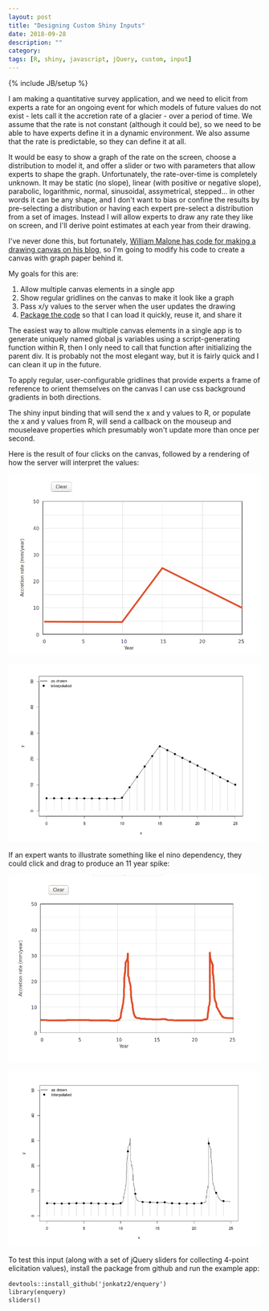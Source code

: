 ```yaml
---
layout: post
title: "Designing Custom Shiny Inputs"
date: 2018-09-28
description: ""
category: 
tags: [R, shiny, javascript, jQuery, custom, input]
---
```

{% include JB/setup %}

I am making a quantitative survey application, and we need to elicit from experts a rate for an ongoing event for which models of future values do not exist - lets call it the accretion rate of a glacier - over a period of time. We assume that the rate is not constant (although it could be), so we need to be able to have experts define it in a dynamic environment. We also assume that the rate is predictable, so they can define it at all.  

It would be easy to show a graph of the rate on the screen, choose a distribution to model it, and offer a slider or two with parameters that allow experts to shape the graph. Unfortunately, the rate-over-time is completely unknown. It may be static (no slope), linear (with positive or negative slope), parabolic, logarithmic, normal, sinusoidal, assymetrical, stepped... in other words it can be any shape, and I don't want to bias or confine the results by pre-selecting a distribution or having each expert pre-select a distribution from a set of images. Instead I will allow experts to draw any rate they like on screen, and I'll derive point estimates at each year from their drawing.  

I've never done this, but fortunately, [William Malone has code for making a drawing canvas on his blog](http://www.williammalone.com/articles/create-html5-canvas-javascript-drawing-app/), so I'm going to modify his code to create a canvas with graph paper behind it.  

My goals for this are:

  1. Allow multiple canvas elements in a single app
  2. Show regular gridlines on the canvas to make it look like a graph
  3. Pass x/y values to the server when the user updates the drawing
  4. [Package the code](https://github.com/jonkatz2/enquery) so that I can load it quickly, reuse it, and share it

The easiest way to allow multiple canvas elements in a single app is to generate uniquely named global js variables using a script-generating function within R, then I only need to call that function after initializing the parent div. It is probably not the most elegant way, but it is fairly quick and I can clean it up in the future.   

To apply regular, user-configurable gridlines that provide experts a frame of reference to orient themselves on the canvas I can use css background gradients in both directions.  

The shiny input binding that will send the x and y values to R, or populate the x and y values from R, will send a callback on the mouseup and mouseleave properties which presumably won't update more than once per second.  

Here is the result of four clicks on the canvas, followed by a rendering of how the server will interpret the values:  

![](/assets/blog/drawingInput/fourClicks.png)  

![](/assets/blog/drawingInput/fourClicksInterp.png)  

If an expert wants to illustrate something like el nino dependency, they could click and drag to produce an 11 year spike:

![](/assets/blog/drawingInput/elNino.png)  

![](/assets/blog/drawingInput/elNinoInterp.png)  

To test this input (along with a set of jQuery sliders for collecting 4-point elicitation values), install the package from github and run the example app:  

```
devtools::install_github('jonkatz2/enquery')
library(enquery)
sliders()
```
<div style="height:200px;"></div>




















